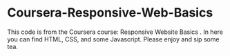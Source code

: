 # Coursera-Responsive-Web-Basics

This code is from the Coursera course: Responsive Website Basics . In here you can find HTML, CSS, and some Javascript. Please enjoy and sip some tea. 
